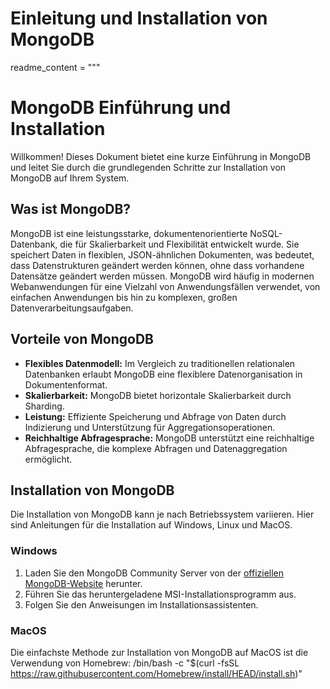 # Einleitung und Installation von MongoDB

readme_content = """
# MongoDB Einführung und Installation

Willkommen! Dieses Dokument bietet eine kurze Einführung in MongoDB und leitet Sie durch die grundlegenden Schritte zur Installation von MongoDB auf Ihrem System.

## Was ist MongoDB?

MongoDB ist eine leistungsstarke, dokumentenorientierte NoSQL-Datenbank, die für Skalierbarkeit und Flexibilität entwickelt wurde. Sie speichert Daten in flexiblen, JSON-ähnlichen Dokumenten, was bedeutet, dass Datenstrukturen geändert werden können, ohne dass vorhandene Datensätze geändert werden müssen. MongoDB wird häufig in modernen Webanwendungen für eine Vielzahl von Anwendungsfällen verwendet, von einfachen Anwendungen bis hin zu komplexen, großen Datenverarbeitungsaufgaben.

## Vorteile von MongoDB

- **Flexibles Datenmodell:** Im Vergleich zu traditionellen relationalen Datenbanken erlaubt MongoDB eine flexiblere Datenorganisation in Dokumentenformat.
- **Skalierbarkeit:** MongoDB bietet horizontale Skalierbarkeit durch Sharding.
- **Leistung:** Effiziente Speicherung und Abfrage von Daten durch Indizierung und Unterstützung für Aggregationsoperationen.
- **Reichhaltige Abfragesprache:** MongoDB unterstützt eine reichhaltige Abfragesprache, die komplexe Abfragen und Datenaggregation ermöglicht.

## Installation von MongoDB

Die Installation von MongoDB kann je nach Betriebssystem variieren. Hier sind Anleitungen für die Installation auf Windows, Linux und MacOS.

### Windows

1. Laden Sie den MongoDB Community Server von der [offiziellen MongoDB-Website](https://www.mongodb.com/try/download/community) herunter.
2. Führen Sie das heruntergeladene MSI-Installationsprogramm aus.
3. Folgen Sie den Anweisungen im Installationsassistenten.

### MacOS
Die einfachste Methode zur Installation von MongoDB auf MacOS ist die Verwendung von Homebrew: 
/bin/bash -c "$(curl -fsSL https://raw.githubusercontent.com/Homebrew/install/HEAD/install.sh)"


